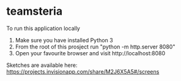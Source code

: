 teamsteria
==========

To run this application locally

1. Make sure you have installed Python 3
2. From the root of this prosject run "python -m http.server 8080"
3. Open your favourite browser and visit http://localhost:8080



Sketches are available here:
https://projects.invisionapp.com/share/M2J6X5A5#/screens
